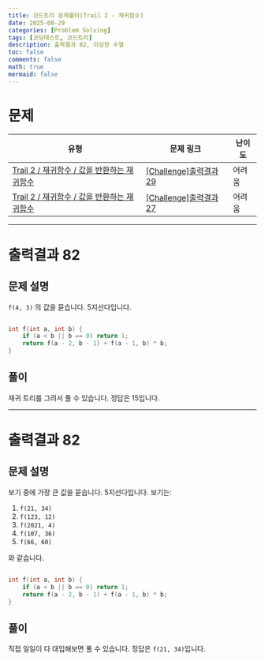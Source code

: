 ```yaml
---
title: 코드트리 문제풀이[Trail 2 - 재귀함수]
date: 2025-08-29
categories: [Problem Solving]
tags: [코딩테스트, 코드트리]
description: 출력결과 82, 이상한 수열
toc: false
comments: false
math: true
mermaid: false
---
```


# 문제

| 유형 | 문제 링크 | 난이도 |
| --- | --- | --- |
| [Trail 2 / 재귀함수 / 값을 반환하는 재귀함수](https://www.codetree.ai/trail-info/novice-mid/) | [[Challenge]출력결과 29](https://www.codetree.ai/trails/complete/curated-cards/challenge-reading-k201631/) | 어려움 |
|[Trail 2 / 재귀함수 / 값을 반환하는 재귀함수](https://www.codetree.ai/trail-info/novice-mid/) | [[Challenge]출력결과 27](https://www.codetree.ai/trails/complete/curated-cards/challenge-reading-k201628/) | 어려움 |

---------------------------------------

# 출력결과 82

## 문제 설명

`f(4, 3)` 의 값을 묻습니다. 5지선다입니다.

```cpp

int f(int a, int b) {
    if (a < b || b == 0) return 1;
    return f(a - 2, b - 1) + f(a - 1, b) * b;
}

```

## 풀이

재귀 트리를 그려서 풀 수 있습니다. 정답은 15입니다.

---------------------------------------

# 출력결과 82

## 문제 설명

보기 중에 가장 큰 값을 묻습니다. 5지선다입니다. 보기는:

1. `f(21, 34)`
2. `f(123, 12)`
3. `f(2021, 4)`
4. `f(107, 36)`
5. `f(66, 60)`

와 같습니다.

```cpp

int f(int a, int b) {
    if (a < b || b == 0) return 1;
    return f(a - 2, b - 1) + f(a - 1, b) * b;
}

```

## 풀이

직접 일일이 다 대입해보면 풀 수 있습니다. 정답은 `f(21, 34)`입니다.

